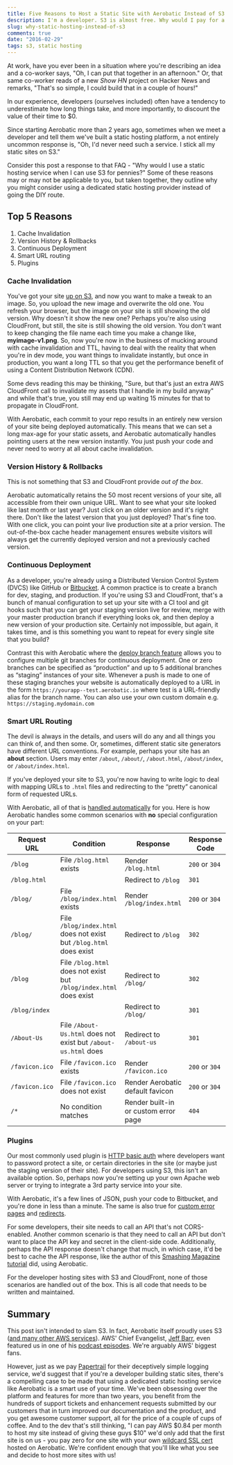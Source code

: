 ```yaml
---
title: Five Reasons to Host a Static Site with Aerobatic Instead of S3
description: I'm a developer. S3 is almost free. Why would I pay for a static hosting service?
slug: why-static-hosting-instead-of-s3
comments: true
date: "2016-02-29"
tags: s3, static hosting
---
```


At work, have you ever been in a situation where you're describing an idea and a co-worker says, "Oh, I can put that together in an afternoon." Or, that same co-worker reads of a new *Show HN* project on Hacker News and remarks, "That's so simple, I could build that in a couple of hours!"

In our experience, developers (ourselves included) often have a tendency to underestimate how long things take, and more importantly, to discount the value of their time to $0.

Since starting Aerobatic more than 2 years ago, sometimes when we meet a developer and tell them we've built a static hosting platform, a not entirely uncommon response is, "Oh, I'd never need such a service. I stick all my static sites on S3."

Consider this post a response to that FAQ - "Why would I use a static hosting service when I can use S3 for pennies?" Some of these reasons may or may not be applicable to you, but taken together, they outline why you might consider using a dedicated static hosting provider instead of going the DIY route.

## Top 5 Reasons

1. Cache Invalidation
2. Version History & Rollbacks
3. Continuous Deployment
4. Smart URL routing
5. Plugins

### Cache Invalidation

You've got your site [up on S3](http://docs.aws.amazon.com/AmazonS3/latest/dev/WebsiteHosting.html), and now you want to make a tweak to an image. So, you upload the new image and overwrite the old one. You refresh your browser, but the image on your site is still showing the old version. Why doesn't it show the new one? Perhaps you're also using CloudFront, but still, the site is still showing the old version. You don't want to keep changing the file name each time you make a change like, **myimage-v1.png**. So, now you're now in the business of mucking around with cache invalidation and TTL, having to deal with the reality that when you're in dev mode, you want things to invalidate instantly, but once in production, you want a long TTL so that you get the performance benefit of using a Content Distribution Network (CDN).

Some devs reading this may be thinking, "Sure, but that's just an extra AWS CloudFront call to invalidate my assets that I handle in my build anyway" and while that's true, you still may end up waiting 15 minutes for that to propagate in CloudFront.

With Aerobatic, each commit to your repo results in an entirely new version of your site being deployed automatically. This means that we can set a long max-age for your static assets, and Aerobatic automatically handles pointing users at the new version instantly. You just push your code and never need to worry at all about cache invalidation.

### Version History & Rollbacks

This is not something that S3 and CloudFront provide *out of the box*.

Aerobatic automatically retains the 50 most recent versions of your site, all accessible from their own unique URL. Want to see what your site looked like last month or last year? Just click on an older version and it's right there. Don't like the latest version that you just deployed? That's fine too. With one click, you can point your live production site at a prior version. The out-of-the-box cache header management ensures website visitors will always get the currently deployed version and not a previously cached version.

### Continuous Deployment

As a developer, you're already using a Distributed Version Control System (DVCS) like GitHub or [Bitbucket](\\www.bitbucket.org). A common practice is to create a branch for dev, staging, and production. If you're using S3 and CloudFront, that's a bunch of manual configuration to set up your site with a CI tool and git hooks such that you can get your staging version live for review, merge with your master production branch if everything looks ok, and then deploy a new version of your production site. Certainly not impossible, but again, it takes time, and is this something you want to repeat for every single site that you build?

Contrast this with Aerobatic where the [deploy branch feature](/docs/deployment-management) allows you to configure multiple git branches for continuous deployment. One or zero branches can be specified as “production” and up to 5 additional branches as “staging” instances of your site. Whenever a push is made to one of these staging branches your website is automatically deployed to a URL in the form `https://yourapp--test.aerobatic.io` where test is a URL-friendly alias for the branch name. You can also use your own custom domain e.g. `https://staging.mydomain.com`

### Smart URL Routing

The devil is always in the details, and users will do any and all things you can think of, and then some. Or, sometimes, different static site generators have different URL conventions. For example, perhaps your site has an **about** section. Users may enter `/about`, `/about/`, `/about.html`, `/about/index`, or `/about/index.html`.

If you've deployed your site to S3, you're now having to write logic to deal with mapping URLs to `.html` files and redirecting to the “pretty” canonical form of requested URLs.

With Aerobatic, all of that is [handled automatically](/docs/static-http-hosting) for you. Here is how Aerobatic handles some common scenarios with __no__ special configuration on your part:

| Request URL   | Condition | Response | Response Code |
| ------------- | --------- | ------------- | --- |
| `/blog`       | File `/blog.html` exists | Render `/blog.html` | `200` or `304` |
| `/blog.html`  | | Redirect to `/blog`    | `301` |
| `/blog/`      | File `/blog/index.html` exists | Render `/blog/index.html` | `200` or `304` |
| `/blog/`      | File `/blog/index.html` does not exist but `/blog.html` does exist | Redirect to `/blog` | `302` |
| `/blog` | File `/blog.html` does not exist but `/blog/index.html` does exist | Redirect to `/blog/` | `302` |
| `/blog/index` | | Redirect to `/blog/` | `301` |
| `/About-Us` | File `/About-Us.html` does not exist but `/about-us.html` does | Redirect to `/about-us` | `301` |
| `/favicon.ico` | File `/favicon.ico` exists | Render `/favicon.ico` | `200` or `304` |
| `/favicon.ico` | File `/favicon.ico` does not exist | Render Aerobatic default favicon | `200` or `304` |
| `/*` | No condition matches | Render built-in or custom error page | `404` |

### Plugins

Our most commonly used plugin is [HTTP basic auth](/docs/http-basic-authentication) where developers want to password protect a site, or certain directories in the site (or maybe just the staging version of their site). For developers using S3, this isn't an available option. So, perhaps now you're setting up your own Apache web server or trying to integrate a 3rd party service into your site.

With Aerobatic, it's a few lines of JSON, push your code to Bitbucket, and you're done in less than a minute. The same is also true for [custom error pages](/docs/plugins/custom-error-pages/) and [redirects](/docs/plugins/redirects/).

For some developers, their site needs to call an API that's not CORS-enabled. Another common scenario is that they need to call an API but don't want to place the API key and secret in the client-side code. Additionally, perhaps the API response doesn't change that much, in which case, it'd be best to cache the API response, like the author of this [Smashing Magazine tutorial](https://www.smashingmagazine.com/2015/04/creating-web-app-in-foundation-for-apps/) did, using Aerobatic.

For the developer hosting sites with S3 and CloudFront, none of those scenarios are handled out of the box. This is all code that needs to be written and maintained.

## Summary

This post isn't intended to slam S3. In fact, Aerobatic itself proudly uses S3 ([and many other AWS services](/blog/lambda-continuous-deployment)). AWS' Chief Evangelist, [Jeff Barr](https://twitter.com/jeffbarr), even featured us in one of his [podcast episodes](https://aws.amazon.com/blogs/aws/aws-podcasts-aerobatic-aire-prairie-cloud-and-osper/). We're arguably AWS' biggest fans.

However, just as we pay [Papertrail](https://papertrailapp.com/) for their deceptively simple logging service, we'd suggest that if you're a developer building static sites, there's a compelling case to be made that using a dedicated static hosting service like Aerobatic is a smart use of your time. We've been obsessing over the platform and features for more than two years, you benefit from the hundreds of support tickets and enhancement requests submitted by our customers that in turn improved our documentation and the product, and you get awesome customer support, all for the price of a couple of cups of coffee. And to the dev that's still thinking, "I can pay AWS $0.84 per month to host my site instead of giving these guys $10" we'd only add that the first site is on us - you pay zero for one site with your own [wildcard SSL cert](/docs/custom-domains-ssl) hosted on Aerobatic. We're confident enough that you'll like what you see and decide to host more sites with us!
